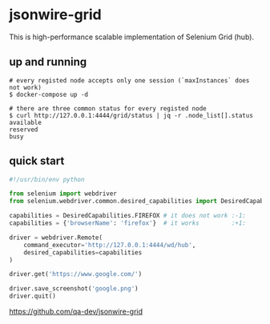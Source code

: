 jsonwire-grid
=============

This is high-performance scalable implementation of Selenium Grid (hub).

## up and running

```
# every registed node accepts only one session (`maxInstances` does not work)
$ docker-compose up -d

# there are three common status for every registed node
$ curl http://127.0.0.1:4444/grid/status | jq -r .node_list[].status
available
reserved
busy
```

## quick start

```python
#!/usr/bin/env python

from selenium import webdriver
from selenium.webdriver.common.desired_capabilities import DesiredCapabilities

capabilities = DesiredCapabilities.FIREFOX # it does not work :-1:
capabilities = {'browserName': 'firefox'}  # it works         :+1:

driver = webdriver.Remote(
    command_executor='http://127.0.0.1:4444/wd/hub',
    desired_capabilities=capabilities
)

driver.get('https://www.google.com/')

driver.save_screenshot('google.png')
driver.quit()
```

https://github.com/qa-dev/jsonwire-grid
